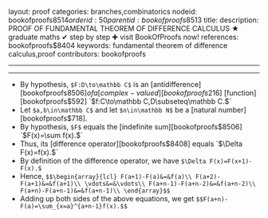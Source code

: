 layout: proof
categories: branches,combinatorics
nodeid: bookofproofs$8514
orderid: 50
parentid: bookofproofs$8513
title: 
description: PROOF OF FUNDAMENTAL THEOREM OF DIFFERENCE CALCULUS &#9733; graduate maths &#10004; step by step &#10010; visit BookOfProofs now!
references: bookofproofs$8404
keywords: fundamental theorem of difference calculus,proof
contributors: bookofproofs

---


---

* By hypothesis, `$F:D\to\mathbb C$` is an [antidifference][bookofproofs$8506] of a [complex-valued][bookofproofs$216]  [function][bookofproofs$592] `$f:C\to\mathbb C$`, `$D\subseteq\mathbb C.$` 
* Let `$a,b\in\mathbb C$` and let `$n\in\mathbb N$` be a [natural number][bookofproofs$718].
* By hypothesis, `$F$` equals the [indefinite sum][bookofproofs$8506] `$F(x)=\sum f(x).$` 
* Thus, its [difference operator][bookofproofs$8408] equals `$\Delta F(x)=f(x).$`
* By definition of the difference operator, we have `$\Delta F(x)=F(x+1)-F(x).$`
* Hence, `$$\begin{array}{lcl}
F(a+1)-F(a)&=&f(a)\\
F(a+2)-F(a+1)&=&f(a+1)\\
\vdots&=&\vdots\\
F(a+n-1)-F(a+n-2)&=&f(a+n-2)\\
F(a+n)-F(a+n-1)&=&f(a+n-1)\\
\end{array}$$`
* Adding up both sides of the above equations, we get
`$$F(a+n)-F(a)=\sum_{x=a}^{a+n-1}f(x).$$`
